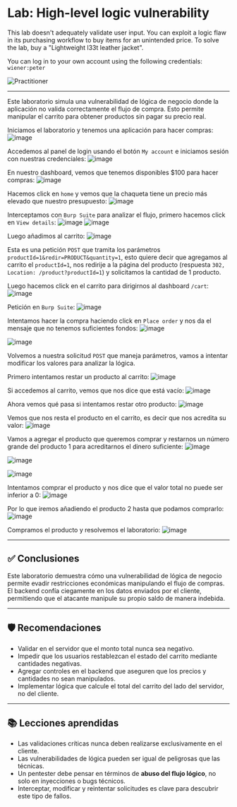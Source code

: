 # Lab: High-level logic vulnerability

This lab doesn't adequately validate user input. You can exploit a logic flaw in its purchasing workflow to buy items for an unintended price. To solve the lab, buy a "Lightweight l33t leather jacket".

You can log in to your own account using the following credentials: `wiener:peter`

![Practitioner](https://img.shields.io/badge/level-Apprentice-green)  

---

Este laboratorio simula una vulnerabilidad de lógica de negocio donde la aplicación no valida correctamente el flujo de compra. Esto permite manipular el carrito para obtener productos sin pagar su precio real.

Iniciamos el laboratorio y tenemos una aplicación para hacer compras:
![image](https://github.com/user-attachments/assets/bd1c8c1c-44ea-497e-b431-feb5d61aaf68)

Accedemos al panel de login usando el botón `My account` e iniciamos sesión con nuestras credenciales:
![image](https://github.com/user-attachments/assets/84a9859b-2751-4922-aba7-beb0fe37b181)

En nuestro dashboard, vemos que tenemos disponibles $100 para hacer compras:
![image](https://github.com/user-attachments/assets/66342365-edac-4430-bcee-38bb4c9f8f82)

Hacemos click en `home` y vemos que la chaqueta tiene un precio más elevado que nuestro presupuesto:
![image](https://github.com/user-attachments/assets/1f059599-44dd-4cfd-9b68-09d91d570e8a)


Interceptamos con `Burp Suite` para analizar el flujo, primero hacemos click en `View details`:
![image](https://github.com/user-attachments/assets/e8e1610c-ad0e-453e-a183-9eba049dd3c0)
![image](https://github.com/user-attachments/assets/12a54f4e-55ff-4d74-a1a4-8730d78f6b99)

Luego añadimos al carrito:
![image](https://github.com/user-attachments/assets/f9db3926-9cea-44de-900c-36eafa183791)

Esta es una petición `POST` que tramita los parámetros `productId=1&redir=PRODUCT&quantity=1`, esto quiere decir que agregamos al carrito el `productId=1`, nos redirije a la página del producto (respuesta `302, Location: /product?productId=1`) y solicitamos la cantidad de 1 producto.

Luego hacemos click en el carrito para dirigirnos al dashboard `/cart`:
![image](https://github.com/user-attachments/assets/04b3d0cb-0815-4e2b-bd25-cf092abf3fc0)

Petición en `Burp Suite`:
![image](https://github.com/user-attachments/assets/572c1999-5b61-4013-bf34-82c6b8314f09)

Intentamos hacer la compra haciendo click en `Place order` y nos da el mensaje que no tenemos suficientes fondos:
![image](https://github.com/user-attachments/assets/657af2eb-d97f-498a-8297-a12a53edadf1)

![image](https://github.com/user-attachments/assets/0c380419-8bd9-47ee-9255-2091a64995b4)


Volvemos a nuestra solicitud `POST` que maneja parámetros, vamos a intentar modificar los valores para analizar la lógica.

Primero intentamos restar un producto al carrito:
![image](https://github.com/user-attachments/assets/d059c5fc-163e-47c4-8cf1-0848a4c3b81a)

Si accedemos al carrito, vemos que nos dice que está vacío:
![image](https://github.com/user-attachments/assets/0b221cbc-99c9-47b7-8ff5-ae48e09a397e)

Ahora vemos qué pasa si intentamos restar otro producto:
![image](https://github.com/user-attachments/assets/b5111a36-38fb-4901-a95e-8587ca954ed4)

Vemos que nos resta el producto en el carrito, es decir que nos acredita su valor:
![image](https://github.com/user-attachments/assets/7b719c51-ddeb-4257-8122-fd77f01edd4b)

Vamos a agregar el producto que queremos comprar y restarnos un número grande del producto 1 para acreditarnos el dinero suficiente:
![image](https://github.com/user-attachments/assets/d29bba11-6349-452a-ac93-91c1f05e5984)


![image](https://github.com/user-attachments/assets/144bea15-a960-4137-a95a-1e2fda2142de)

![image](https://github.com/user-attachments/assets/93e293dd-c179-4786-9b6f-9a77a063cbef)

Intentamos comprar el producto y nos dice que el valor total no puede ser inferior a 0:
![image](https://github.com/user-attachments/assets/842e84cd-f359-479d-8e6a-489e9f77162f)

Por lo que iremos añadiendo el producto 2 hasta que podamos comprarlo:
![image](https://github.com/user-attachments/assets/f7b2e624-2cca-4285-ac41-5c40fb95cc1a)

Compramos el producto y resolvemos el laboratorio:
![image](https://github.com/user-attachments/assets/d3994cad-b309-4297-a8ab-6ff6a7a06710)

---

## ✅ Conclusiones

Este laboratorio demuestra cómo una vulnerabilidad de lógica de negocio permite evadir restricciones económicas manipulando el flujo de compras. El backend confía ciegamente en los datos enviados por el cliente, permitiendo que el atacante manipule su propio saldo de manera indebida.

---

## 🛡️ Recomendaciones

- Validar en el servidor que el monto total nunca sea negativo.
- Impedir que los usuarios restablezcan el estado del carrito mediante cantidades negativas.
- Agregar controles en el backend que aseguren que los precios y cantidades no sean manipulados.
- Implementar lógica que calcule el total del carrito del lado del servidor, no del cliente.

---

## 📚 Lecciones aprendidas

- Las validaciones críticas nunca deben realizarse exclusivamente en el cliente.
- Las vulnerabilidades de lógica pueden ser igual de peligrosas que las técnicas.
- Un pentester debe pensar en términos de **abuso del flujo lógico**, no solo en inyecciones o bugs técnicos.
- Interceptar, modificar y reintentar solicitudes es clave para descubrir este tipo de fallos.


